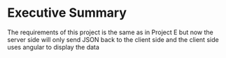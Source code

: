 # Executive Summary
The requirements of this project is the same as in Project E but now the server side
will only send JSON back to the client side and the client side uses angular to display the data